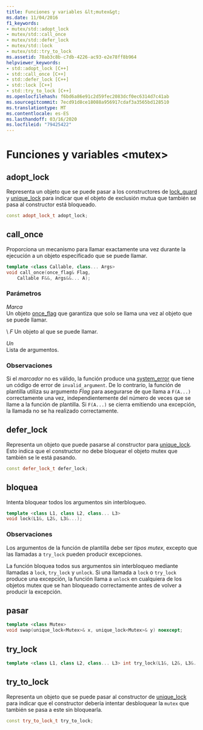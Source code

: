 ```yaml
---
title: Funciones y variables &lt;mutex&gt;
ms.date: 11/04/2016
f1_keywords:
- mutex/std::adopt_lock
- mutex/std::call_once
- mutex/std::defer_lock
- mutex/std::lock
- mutex/std::try_to_lock
ms.assetid: 78ab3c8b-c7db-4226-ac93-e2e78ff8b964
helpviewer_keywords:
- std::adopt_lock [C++]
- std::call_once [C++]
- std::defer_lock [C++]
- std::lock [C++]
- std::try_to_lock [C++]
ms.openlocfilehash: f6bd6a86e91c2d59fec2083dcf0ec6314d7c41ab
ms.sourcegitcommit: 7ecd91d8ce18088a956917cdaf3a3565bd128510
ms.translationtype: MT
ms.contentlocale: es-ES
ms.lasthandoff: 03/16/2020
ms.locfileid: "79425422"
---
```

# <a name="ltmutexgt-functions-and-variables"></a>Funciones y variables &lt;mutex&gt;

## <a name="adopt_lock"></a>adopt_lock

Representa un objeto que se puede pasar a los constructores de [lock_guard](../standard-library/lock-guard-class.md) y [unique_lock](../standard-library/unique-lock-class.md) para indicar que el objeto de exclusión mutua que también se pasa al constructor está bloqueado.

```cpp
const adopt_lock_t adopt_lock;
```

## <a name="call_once"></a>call_once

Proporciona un mecanismo para llamar exactamente una vez durante la ejecución a un objeto especificado que se puede llamar.

```cpp
template <class Callable, class... Args>
void call_once(once_flag& Flag,
    Callable F&&, Args&&... A);
```

### <a name="parameters"></a>Parámetros

*Marca*\
Un objeto [once_flag](../standard-library/once-flag-structure.md) que garantiza que solo se llama una vez al objeto que se puede llamar.

\ *F*
Un objeto al que se puede llamar.

*Un*\
Lista de argumentos.

### <a name="remarks"></a>Observaciones

Si el *marcador* no es válido, la función produce una [system_error](../standard-library/system-error-class.md) que tiene un código de error de `invalid_argument`. De lo contrario, la función de plantilla utiliza su argumento *Flag* para asegurarse de que llama a `F(A...)` correctamente una vez, independientemente del número de veces que se llame a la función de plantilla. Si `F(A...)` se cierra emitiendo una excepción, la llamada no se ha realizado correctamente.

## <a name="defer_lock"></a>defer_lock

Representa un objeto que puede pasarse al constructor para [unique_lock](../standard-library/unique-lock-class.md). Esto indica que el constructor no debe bloquear el objeto mutex que también se le está pasando.

```cpp
const defer_lock_t defer_lock;
```

## <a name="lock"></a>bloquea

Intenta bloquear todos los argumentos sin interbloqueo.

```cpp
template <class L1, class L2, class... L3>
void lock(L1&, L2&, L3&...);
```

### <a name="remarks"></a>Observaciones

Los argumentos de la función de plantilla debe ser *tipos mutex*, excepto que las llamadas a `try_lock` pueden producir excepciones.

La función bloquea todos sus argumentos sin interbloqueo mediante llamadas a `lock`, `try_lock` y `unlock`. Si una llamada a `lock` o `try_lock` produce una excepción, la función llama a `unlock` en cualquiera de los objetos mutex que se han bloqueado correctamente antes de volver a producir la excepción.

## <a name="swap"></a>pasar

```cpp
template <class Mutex>
void swap(unique_lock<Mutex>& x, unique_lock<Mutex>& y) noexcept;
```

## <a name="try_lock"></a>try_lock

```cpp
template <class L1, class L2, class... L3> int try_lock(L1&, L2&, L3&...);
```

## <a name="try_to_lock"></a>try_to_lock

Representa un objeto que se puede pasar al constructor de [unique_lock](../standard-library/unique-lock-class.md) para indicar que el constructor debería intentar desbloquear la `mutex` que también se pasa a este sin bloquearla.

```cpp
const try_to_lock_t try_to_lock;
```
